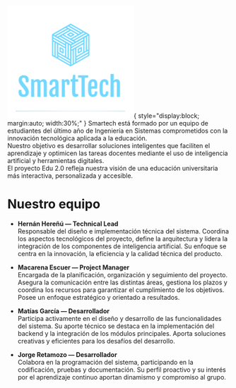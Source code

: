 ![Smart-1](img/logosmart.png){ style="display:block; margin:auto; width:30%;" }
Smartech está formado por un equipo de estudiantes del último año de Ingeniería en Sistemas comprometidos con la innovación tecnológica aplicada a la educación.  
Nuestro objetivo es desarrollar soluciones inteligentes que faciliten el aprendizaje y optimicen las tareas docentes mediante el uso de inteligencia artificial y herramientas digitales.  
El proyecto Edu 2.0 refleja nuestra visión de una educación universitaria más interactiva, personalizada y accesible.  

# Nuestro equipo
- **Hernán Hereñú — Technical Lead**  
Responsable del diseño e implementación técnica del sistema. Coordina los aspectos tecnológicos del proyecto, define la arquitectura y lidera la integración de los componentes de inteligencia artificial. Su enfoque se centra en la innovación, la eficiencia y la calidad técnica del producto.

- **Macarena Escuer — Project Manager**  
Encargada de la planificación, organización y seguimiento del proyecto. Asegura la comunicación entre las distintas áreas, gestiona los plazos y coordina los recursos para garantizar el cumplimiento de los objetivos. Posee un enfoque estratégico y orientado a resultados.

- **Matías García — Desarrollador**  
Participa activamente en el diseño y desarrollo de las funcionalidades del sistema. Su aporte técnico se destaca en la implementación del backend y la integración de los módulos principales. Aporta soluciones creativas y eficientes para los desafíos del desarrollo.

- **Jorge Retamozo — Desarrollador**  
Colabora en la programación del sistema, participando en la codificación, pruebas y documentación. Su perfil proactivo y su interés por el aprendizaje continuo aportan dinamismo y compromiso al grupo.